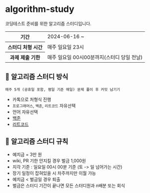 # algorithm-study
코딩테스트 준비를 위한 알고리즘 스터디입니다.
<table>
    <tr>
        <th>기간</th>
        <td>2024-06-16 ~ </td>
    </tr>
    <tr>
        <th>스터디 처형 시간</th>
        <td>매주 일요일 23시</td>
    </tr>
    <tr>
        <th>과제 제출 기한</th>
        <td>매주 일요일 00시00분까지(스터디 당일 전날)</td>
    </tr>
</table>

## 📌 알고리즘 스터디 방식
```
매주 5개 (공휴일 포함, 평일 기준 매일) 문제 풀이 후 커밋 남기기
```
- 카톡으로 처형식 진행
- `프로그래머스`, `백준`, `리트코드` 자유선택
- 언어 자유선택
- <a href="https://github.com/tony9402/baekjoon/blob/main/picked.md" target="_blank"> 백준 </a>
- <a href="https://leetcode.com/problemset/?difficulty=EASY&page=1" target="_blank"> 리트코드 </a>

## 📌 알고리즘 스터디 규칙
- 예치금 = 3만 원
- wiki, PR 기한 안지킬 경우 벌금 1,000원
- 지각 기준 : 일요일 00시 00분 기준 (토 -> 일 넘어가는 시간)
- 장기 일정이 잡혀있을 시 차주까지만 이월 가능
- 예치금 < 벌금일 경우 퇴출
- 벌금은 스터디 기간이 끝나면 모든 스터디원과 n배분 또는 회식
